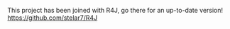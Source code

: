 This project has been joined with R4J, go there for an up-to-date version!
https://github.com/stelar7/R4J
